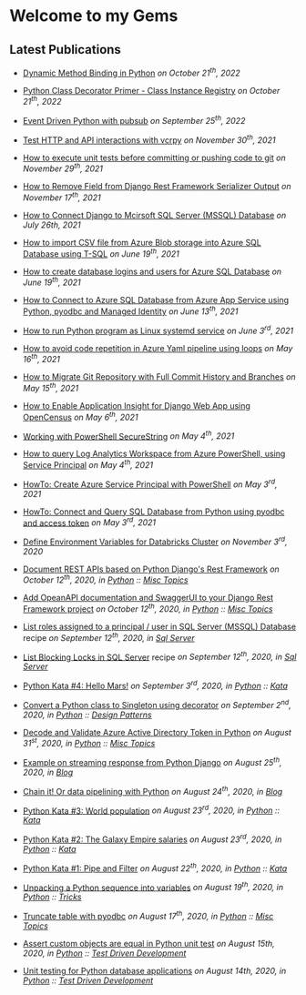 # Welcome to my Gems

## Latest Publications

* [Dynamic Method Binding in Python](python/misc/python-dyanmic-method-binding.md)
  *on October 21<sup>th</sup>, 2022*

* [Python Class Decorator Primer - Class Instance Registry](python/misc/python-class-decorator-class-registry.md)
  *on October 21<sup>th</sup>, 2022*
  
* [Event Driven Python with pubsub](python/misc/python-event-driven-with-pubsub.md)
  *on September 25<sup>th</sup>, 2022*
  
* [Test HTTP and API interactions with vcrpy](python/tdd/python-test-http-api-interactions-requests-vcrpy.md)
  *on November 30<sup>th</sup>, 2021*
  
* [How to execute unit tests before committing or pushing code to git](devops/git-how-to-run-unit-tests-before-commit-or-push-code.md)
  *on November 29<sup>th</sup>, 2021*
  
* [How to Remove Field from Django Rest Framework Serializer Output](python/django/python-django-rest-framework-remove-serialized-field.md)
  *on November 17<sup>th</sup>, 2021*
  
* [How to Connect Django to Mcirsoft SQL Server (MSSQL) Database](python/django/python-django-connect-sql-server-mssql-database.md)
  *on July 26th, 2021*
  
* [How to import CSV file from Azure Blob storage into Azure SQL Database using T-SQL](azure/howto-import-csv-file-into-azure-sql-database-from-azure-blob-storage.md)
  *on June 19<sup>th</sup>, 2021*

* [How to create database logins and users for Azure SQL Database](azure/howto-create-azure-sql-database-user.md)
  *on June 19<sup>th</sup>, 2021*

* [How to Connect to Azure SQL Database from Azure App Service using Python, pyodbc and Managed Identity](azure/how-to-connect-sql-database-app-service-managed-identity-python-pyodbc.md)
  *on June 13<sup>th</sup>, 2021*

* [How to run Python program as Linux systemd service](python/misc/python-run-program-as-service.md)
  *on June 3<sup>rd</sup>, 2021*

* [How to avoid code repetition in Azure Yaml pipeline using loops](devops/azure-pipelines-use-each-loop.md)
  *on May 16<sup>th</sup>, 2021*

* [How to Migrate Git Repository with Full Commit History and Branches](devops/migrate-git-repository-with-full-history-and-branches.md)
  *on May 15<sup>th</sup>, 2021*

* [How to Enable Application Insight for Django Web App using OpenCensus](azure/howto-enable-appinisght-tracing-for-django-using-opencensus.md)
  *on May 6<sup>th</sup>, 2021*

* [Working with PowerShell SecureString](powershell/working-with-secure-string.md)
  *on May 4<sup>th</sup>, 2021*

* [How to query Log Analytics Workspace from Azure PowerShell, using Service Principal](azure/howto-query-log-analytics-workspace-from-azure-powershell-using-service-principal.md)
  *on May 4<sup>th</sup>, 2021*

* [HowTo: Create Azure Service Principal with PowerShell](azure/howto-create-service-principal-powershell.md)
  *on May 3<sup>rd</sup>, 2021*

* [HowTo: Connect and Query SQL Database from Python using pyodbc and access token](azure/howto-connect-and-query-sql-database-with-token-using-python-and-pyodbc.md)
  *on May 3<sup>rd</sup>, 2021*

* [Define Environment Variables for Databricks Cluster](databricks/databricks-configure-environment-variables.md) 
  *on November 3<sup>rd</sup>, 2020*

* [Document REST APIs based on Python Django's Rest Framework](python/misc/python-django-rest-framework-openapi-documentation.md)
  *on October 12<sup>th</sup>, 2020, in [Python](python/index.md) :: [Misc Topics](python/misc/index.md)*

* [Add OpeanAPI documentation and SwaggerUI to your Django Rest Framework project](python/misc/python-django-rest-framework-opeanapi-swagger-documentation.md)
  *on October 12<sup>th</sup>, 2020, in [Python](python/index.md) :: [Misc Topics](python/misc/index.md)*

* [List roles assigned to a principal / user in SQL Server (MSSQL) Database](sqlserver/sql-server-list-find-roles-assigned-user-principalblocking-locks.md) recipe 
  *on September 12<sup>th</sup>, 2020, in [Sql Server](sqlserver/index.md)*

* [List Blocking Locks in SQL Server](sqlserver/sql-server-list-blocking-locks.md) recipe 
  *on September 12<sup>th</sup>, 2020, in [Sql Server](sqlserver/index.md)*

* [Python Kata #4: Hello Mars!](python/kata/python-kata-hello-mars.md) 
  *on September 3<sup>rd</sup>, 2020, in [Python](python/index.md) :: [Kata](python/kata/index.md)*

* [Convert a Python class to Singleton using decorator](python/design-patterns/python-singleton-pattern-decorator.md) 
  *on September 2<sup>nd</sup>, 2020, in [Python](python/index.md) :: [Design Patterns](python/design-patterns/index.md)*

* [Decode and Validate Azure Active Directory Token in Python](python/misc/python-azure-ad-token-decode-validate.md)
  *on August 31<sup>st</sup>, 2020, in [Python](python/index.md) :: [Misc Topics](python/misc/index.md)*

* [Example on streaming response from Python Django](blog/2020-08-25-python-django-streaming-response.md)
  *on August 25<sup>th</sup>, 2020, in [Blog](blog/index.md)*

* [Chain it! Or data pipelining with Python](blog/2020-08-24-chain-it-python-data-pipeline.md)
  *on August 24<sup>th</sup>, 2020, in [Blog](blog/index.md)*

* [Python Kata #3: World population](python/kata/python-kata-world-population.md)
  *on August 23<sup>rd</sup>, 2020, in [Python](python/index.md) :: [Kata](python/kata/index.md)*

* [Python Kata #2: The Galaxy Empire salaries](python/kata/python-kata-galaxy-empire-salaries.md)
  *on August 23<sup>rd</sup>, 2020, in [Python](python/index.md) :: [Kata](python/kata/index.md)*

* [Python Kata #1: Pipe and Filter](python/kata/python-kata-pipe-and-filter.md)
  *on August 22<sup>th</sup>, 2020, in [Python](python/index.md) :: [Kata](python/kata/index.md)*

* [Unpacking a Python sequence into variables](python/tricks/python-trick-unpack-a-sequence-into-variables.md)
  *on August 19<sup>th</sup>, 2020, in [Python](python/index.md) :: [Tricks](python/tricks/index.md)*

* [Truncate table with pyodbc](python/misc/python-pyodbc-truncate-table.md)
  *on August 17<sup>th</sup>, 2020, in [Python](python/index.md) :: [Misc Topics](python/misc/index.md)*

* [Assert custom objects are equal in Python unit test](./python/tdd/python-unittest-assert-custom-objects-are-equal.md)
  *on August 15th, 2020, in [Python](python/index.md) :: [Test Driven Development](python/tdd/index.md)*

* [Unit testing for Python database applications](./python/tdd/python-unittest-database-applications.md)
  *on August 14th, 2020, in [Python](python/index.md) :: [Test Driven Development](python/tdd/index.md)*

  